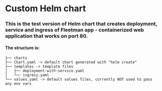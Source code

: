 # Custom Helm chart
### This is the test version of Helm chart that creates deployment, service and ingress of Fleetman app - containerized web application that works on port 80.
#### The structure is:
```
├── charts
├── Chart.yaml -> default chart generated with "helm create"
├── templates -> template files
│   ├── deployment-with-service.yaml
│   └── ingress.yaml
└── values.yaml -> default values files, currently NOT used to pass any env vars
```
